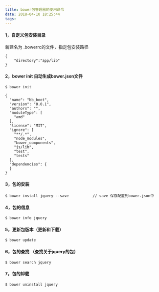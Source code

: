 ```yaml
---
title: bower包管理器的使用命令
date: 2018-04-10 18:25:44
tags:
---
```



#### 1，自定义包安装目录
新建名为  .bowerrc的文件，指定包安装路径
```
{
    "directory":"app/lib"
}
```

#### 2，bower init  自动生成bower.json文件
```
$ bower init
```
```
{
  "name": "bb_boot",
  "version": "0.0.1",
  "authors": "",
  "moduleType": [
    "amd"
  ],
  "license": "MIT",
  "ignore": [
    "**/.*",
    "node_modules",
    "bower_components",
    "js/lib",
    "test",
    "tests"
  ],
  "dependencies": {
  }
}
```

#### 3，包的安装
```
$ bower install jquery --save			// save 保存配置到bower.json中
```

#### 4，包的信息
```
$ bower info jquery
```

#### 5，更新包版本（更新和下载）
```
$ bower update
```

#### 6，包的查找 （查找关于jquery的包）
```
$ bower search jquery
```

#### 7，包的卸载 
```
$ bower uninstall jquery
```